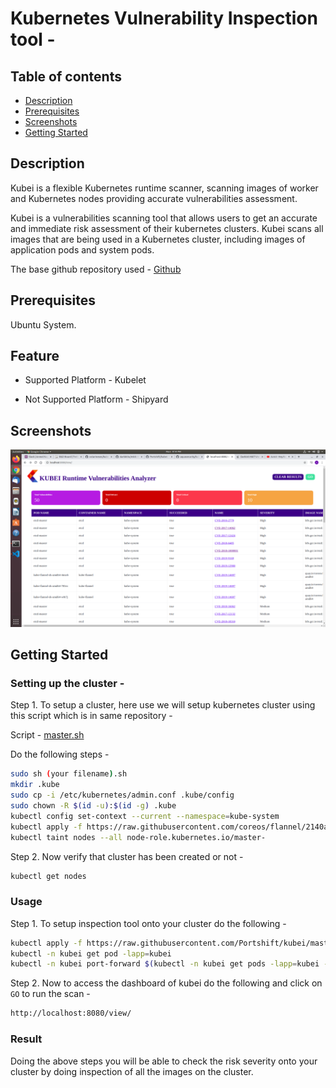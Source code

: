# Kubernetes Vulnerability Inspection tool -

## **Table of contents**
- [Description](#description)
- [Prerequisites](#prerequisites)
- [Screenshots](#screenshots)
- [Getting Started](#getting-started)

## Description

Kubei is a flexible Kubernetes runtime scanner, scanning images of worker and Kubernetes nodes providing accurate vulnerabilities assessment.

Kubei is a vulnerabilities scanning tool that allows users to get an accurate and immediate risk assessment of their kubernetes clusters. Kubei scans all images that are being used in a Kubernetes cluster, including images of application pods and system pods.

The base github repository used - [Github](https://github.com/Portshift/kubei)

## Prerequisites

Ubuntu System.

## Feature

* Supported Platform - Kubelet

* Not Supported Platform - Shipyard

## Screenshots 

![output](https://github.com/aashishgoyal246/kubernetes-security-tools/blob/master/kubei/kubei-k8s-security.png)

## Getting Started

### Setting up the cluster -

Step 1. To setup a cluster, here use we will setup kubernetes cluster using this script which is in same repository -

Script - [master.sh](https://github.com/clouddrove/research-and-development/blob/slave/k8s-security-tools/kubei/master.sh)

Do the following steps -

```sh
sudo sh (your filename).sh
mkdir .kube
sudo cp -i /etc/kubernetes/admin.conf .kube/config
sudo chown -R $(id -u):$(id -g) .kube
kubectl config set-context --current --namespace=kube-system
kubectl apply -f https://raw.githubusercontent.com/coreos/flannel/2140ac876ef134e0ed5af15c65e414cf26827915/Documentation/kube-flannel.yml
kubectl taint nodes --all node-role.kubernetes.io/master-
```

Step 2. Now verify that cluster has been created or not -

```sh
kubectl get nodes
```

### Usage

Step 1. To setup inspection tool onto your cluster do the following -

```sh
kubectl apply -f https://raw.githubusercontent.com/Portshift/kubei/master/deploy/kubei.yaml
kubectl -n kubei get pod -lapp=kubei
kubectl -n kubei port-forward $(kubectl -n kubei get pods -lapp=kubei -o jsonpath='{.items[0].metadata.name}') 8080
```

Step 2. Now to access the dashboard of kubei do the following and click on `GO` to run the scan -

```sh
http://localhost:8080/view/
```

### Result

Doing the above steps you will be able to check the risk severity onto your cluster by doing inspection of all the images on the cluster.